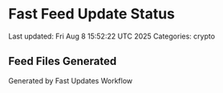 # Fast Feed Update Status
Last updated: Fri Aug  8 15:52:22 UTC 2025
Categories: crypto

## Feed Files Generated

Generated by Fast Updates Workflow

